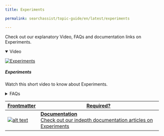 ```yaml
---
title: Experiments

permalink: searchassist/topic-guide/en/latest/experiments

---
```

<!--#### Topic Guide
###### Experiments-->

  Check out our explanatory Video, FAQs and documentation links on Experiments.

<details class="introduction-video" open>
  <summary>Video
  </summary>
  
   [![Experiments](images/VideoCoverImage.png)](https://player.vimeo.com/video/751566678?h=bde16d7268&badge=0&autopause=0&player_id=0&app_id=58479/embed)

  ##### Experiments
  Watch this short video to know about Experiments.

</details>

<details>
  <summary>FAQs
  </summary>

  <a class="doc-link" target="_blank" href="https://docs.kore.ai/searchassist/experiment-with-search-variants/introduction-to-experiments/">
 
  What are experiments ?


</a>

 <a class="doc-link" target="_blank" href="https://docs.kore.ai/searchassist/experiment-with-search-variants/experiments/">
 
  How do I configure experiments?


</a>
 
  
<a class="doc-link" target="_blank" href="https://docs.kore.ai/searchassist/experiment-with-search-variants/experiments/">

  How to check insights after running an experiment?

</a>
  

</details>

<a class="doc-link" target="_blank" href="https://docs.kore.ai/searchassist/experiment-with-search-variants/introduction-to-experiments/">

| Frontmatter | Required? |
|-------------|-------------|
| ![alt text](images/SA_Documentation.svg "Title") | **Documentation**  <br /> Check out our indepth documentation articles on Experiments | 


</a>
